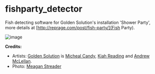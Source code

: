 fishparty_detector
==================

Fish detecting software for Golden Solution's installation 'Shower Party', more details at [http://reprage.com/post/fish-party/](Fish Party).

<img src="http://reprage.com/images/2014-05-26-fish-party.png" alt="image">

**Credits:**
* Artists: [Golden Solution](http://goldensolut.in/) is [Micheal Candy](http://michaelcandy.com/), [Kiah Reading](http://kiahreading.com/) and [Andrew McLellan](http://curedpink.com/).
* Photo: [Meagan Streader](http://meaganstreader.com/)
